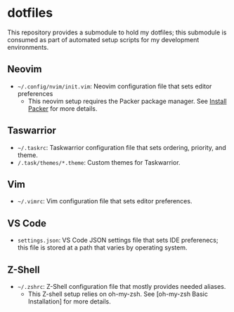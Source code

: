 # dotfiles
This repository provides a submodule to hold my dotfiles; this submodule is consumed as part of automated setup scripts for my development environments.

## Neovim
- `~/.config/nvim/init.vim`: Neovim configuration file that sets editor preferences
    - This neovim setup requires the Packer package manager. See [Install Packer](https://github.com/wbthomason/packer.nvim?tab=readme-ov-file#quickstart) for more details.

## Taswarrior
- `~/.taskrc`: Taskwarrior configuration file that sets ordering, priority, and theme.
- `/.task/themes/*.theme`: Custom themes for Taskwarrior.

## Vim
- `~/.vimrc`: Vim configuration file that sets editor preferences.

## VS Code
- `settings.json`: VS Code JSON settings file that sets IDE preferenecs; this file is stored at a path that varies by operating system.

## Z-Shell
- `~/.zshrc`: Z-Shell configuration file that mostly provides needed aliases.
    - This Z-shell setup relies on oh-my-zsh. See [oh-my-zsh Basic Installation] for more details. 
